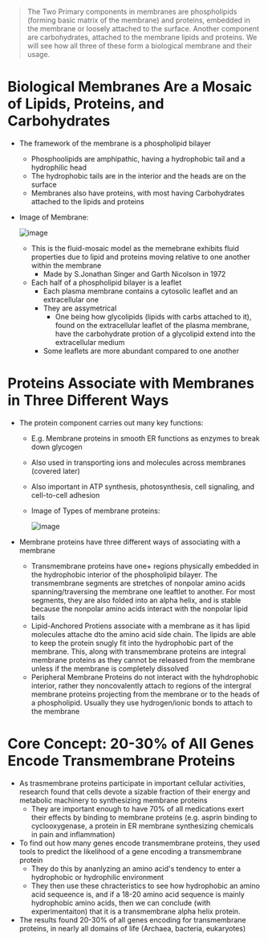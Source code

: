 > The Two Primary components in membranes are phospholipids (forming basic matrix of the membrane) and proteins, embedded in the membrane or loosely attached to the surface. Another component are carbohydrates, attached to the membrane lipids and proteins. We will see how all three of these form a biological membrane and their usage.

# Biological Membranes Are a Mosaic of Lipids, Proteins, and Carbohydrates
  - The framework of the membrane is a phospholipid bilayer
    - Phosphoolipids are amphipathic, having a hydrophobic tail and a hydrophilic head
    - The hydrophobic tails are in the interior and the heads are on the surface
    - Membranes also have proteins, with most having Carbohydrates attached to the lipids and proteins
  - Image of Membrane:

    ![image](https://github.com/MCBasterSheet/MCBasterSheet/assets/157453648/347048a7-9a57-421d-8b19-49eb6af48dd6)
    - This is the fluid-mosaic model as the memebrane exhibits fluid properties due to lipid and proteins moving relative to one another within the membrane
      - Made by S.Jonathan Singer and Garth Nicolson in 1972
    - Each half of a phospholipid bilayer is a leaflet
      - Each plasma membrane contains a cytosolic leaflet and an extracellular one
      - They are assymetrical
        - One being how glycolipids (lipids with carbs attached to it), found on the extracellular leaflet of the plasma membrane, have the carbohydrate protion of a glycolipid extend into the extracellular medium
      - Some leaflets are more abundant compared to one another
# Proteins Associate with Membranes in Three Different Ways
  - The protein component carries out many key functions:
    - E.g. Membrane proteins in smooth ER functions as enzymes to break down glycogen
    - Also used in transporting ions and molecules across membranes (covered later)
    - Also important in ATP synthesis, photosynthesis, cell signaling, and cell-to-cell adhesion
    - Image of Types of membrane proteins:
   
       ![image](https://github.com/MCBasterSheet/MCBasterSheet/assets/157453648/bd8b9d04-abb1-4553-b22f-a95844f53400)

  - Membrane proteins have three different ways of associating with a membrane
    - Transmembrane proteins have one+ regions physically embedded in the hydrophobic interior of the phospholipid bilayer. The transmembrane segments are stretches of nonpolar amino acids spanning/traversing the membrane one leaftlet to another. For most segments, they are also folded into an alpha helix, and is stable because the nonpolar amino acids interact with the nonpolar lipid tails
    - Lipid-Anchored Protiens associate with a membrane as it has lipid molecules attache dto the amino acid side chain. The lipids are able to keep the protein snugly fit into the hydrophobic part of the membrane. This, along with transmembrane proteins are integral membrane proteins as they cannot be released from the membrane unless if the membrane is completely dissolved
    - Peripheral Membrane Proteins do not interact with the hyhdrophobic interior, rather they noncovalently attach to regions of the intergral membrane proteins projecting from the membrane or to the heads of a phospholipid. Usually they use hydrogen/ionic bonds to attach to the membrane

# Core Concept: 20-30% of All Genes Encode Transmembrane Proteins
  - As trasmembrane proteins participate in important cellular activities, research found that cells devote a sizable fraction of their energy and metabolic machinery to synthesizing membrane proteins
    - They are important enough to have 70% of all medications exert their effects by binding to membrane proteins (e.g. asprin binding to cyclooxygenase, a protein in ER membrane synthesizing chemicals in pain and inflammation)
  - To find out how many genes encode transmembrane proteins, they used tools to predict the likelihood of a gene encoding a transmembrane protein
    - They do this by ananlyzing an amino acid's tendency to enter a hydrophobic or hydrophilic environment
    - They then use these chracteristics to see how hydrophobic an amino acid sequeence is, and if a 18-20 amino acid sequence is mainly hydrophobic amino acids, then we can conclude (with experimentaiton) that it is a transmembrane alpha helix protein.
  - The results found 20-30% of all genes encoding for transmembrane proteins, in nearly all domains of life (Archaea, bacteria, eukaryotes)

